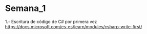 # Semana_1

1.- Escritura de código de C# por primera vez https://docs.microsoft.com/es-es/learn/modules/csharp-write-first/
